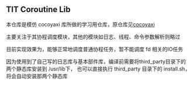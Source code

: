 ## TIT Coroutine Lib

本仓库是模仿 cocoyaxi 库所做的学习用仓库，原仓库见[cocoyaxi](https://github.com/idealvin/cocoyaxi)

主要关注于其协程调度模块，其他的模块如日志、线程、命令参数解析则略过

目前实现效果为，能够正常地调度普通协程任务，暂不能调度 fd 相关的IO任务

因为使用到了自己写的日志库与基本部件库，编译前需要将third_party目录下的两个静态库安装到 /usr/lib下，
也可以直接执行 third_party 目录下的 install.sh，将会自动安装那两个静态库
